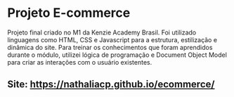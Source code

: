 # Projeto E-commerce
Projeto final criado no M1 da Kenzie Academy Brasil. Foi utilizado linguagens como HTML, CSS e Javascript para a estrutura, estilização e dinâmica do site. 
Para treinar os conhecimentos que foram aprendidos durante o módulo, utilizei lógica de programação e Document Object Model para criar as interações 
com o usuário existentes.

## Site: https://nathaliacp.github.io/ecommerce/ 
